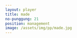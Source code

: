 ```yaml
---
layout: player
title: made
no-punggung: 21
position: management
image: /assets/img/pp/made.jpg
---
```

